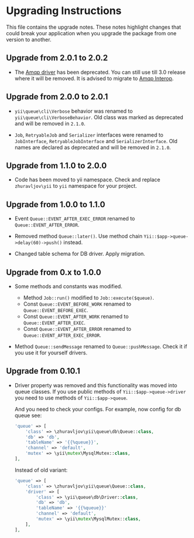 Upgrading Instructions
======================

This file contains the upgrade notes. These notes highlight changes that could break your
application when you upgrade the package from one version to another.

Upgrade from 2.0.1 to 2.0.2
---------------------------

* The [Amqp driver](docs/guide/driver-amqp.md) has been deprecated. You can still use till 3.0 release where it will be removed. It is advised to migrate to [Amqp Interop]((docs/guide/driver-amqp-interop.md)).  

Upgrade from 2.0.0 to 2.0.1
---------------------------

* `yii\queue\cli\Verbose` behavior was renamed to `yii\queue\cli\VerboseBehavior`. Old class was
  marked as deprecated and will be removed in `2.1.0`.

* `Job`, `RetryableJob` and `Serializer` interfaces were renamed to `JobInterface`,
  `RetryableJobInterface` and `SerializerInterface`. Old names are declared as deprecated
  and will be removed in `2.1.0`.

Upgrade from 1.1.0 to 2.0.0
---------------------------

* Code has been moved to yii namespace. Check and replace `zhuravljov\yii` to `yii` namespace for
  your project.

Upgrade from 1.0.0 to 1.1.0
---------------------------

* Event `Queue::EVENT_AFTER_EXEC_ERROR` renamed to `Queue::EVENT_AFTER_ERROR`.

* Removed method `Queue::later()`. Use method chain `Yii::$app->queue->delay(60)->push()` instead.

* Changed table schema for DB driver. Apply migration.


Upgrade from 0.x to 1.0.0
-------------------------

* Some methods and constants was modified.
  
  - Method `Job::run()` modified to `Job::execute($queue)`.
  - Const `Queue::EVENT_BEFORE_WORK` renamed to `Queue::EVENT_BEFORE_EXEC`.
  - Const `Queue::EVENT_AFTER_WORK` renamed to `Queue::EVENT_AFTER_EXEC`.
  - Const `Queue::EVENT_AFTER_ERROR` renamed to `Queue::EVENT_AFTER_EXEC_ERROR`.

* Method `Queue::sendMessage` renamed to `Queue::pushMessage`. Check it if you use it for yourself
  drivers.


Upgrade from 0.10.1
-------------------

* Driver property was removed and this functionality was moved into queue classes. If you use public
  methods of `Yii::$app->queue->driver` you need to use methods of `Yii::$app->queue`. 
  
  And you need to check your configs. For example, now config for db queue see:
  
  ```php
  'queue' => [
      'class' => \zhuravljov\yii\queue\db\Queue::class,
      'db' => 'db',
      'tableName' => '{{%queue}}',
      'channel' => 'default',
      'mutex' => \yii\mutex\MysqlMutex::class,
  ],
  ```
 
  Instead of old variant:
 
  ```php
  'queue' => [
      'class' => \zhuravljov\yii\queue\Queue::class,
      'driver' => [
          'class' => \yii\queue\db\Driver::class,
          'db' => 'db',
          'tableName' => '{{%queue}}'
          'channel' => 'default',
          'mutex' => \yii\mutex\MysqlMutex::class,
      ],
  ],
  ```
  